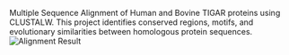 Multiple Sequence Alignment of Human and Bovine TIGAR proteins using CLUSTALW.
This project identifies conserved regions, motifs, and evolutionary similarities between homologous protein sequences.
![Alignment Result](alignment.png)
